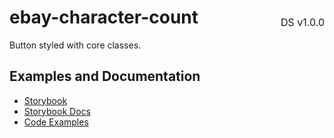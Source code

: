 <h1 style="display: flex; justify-content: space-between; align-items: center;">
    <span>
        ebay-character-count
    </span>
    <span style="font-weight: normal; font-size: medium; margin-bottom: -15px;">
        DS v1.0.0
    </span>
</h1>

Button styled with core classes.

## Examples and Documentation

-   [Storybook](https://ebay.github.io/ebayui-core/?path=/story/building-blocks-ebay-character-count)
-   [Storybook Docs](https://ebay.github.io/ebayui-core/?path=/docs/building-blocks-ebay-character-count)
-   [Code Examples](https://github.com/eBay/ebayui-core/tree/master/src/components/ebay-character-count/examples)
